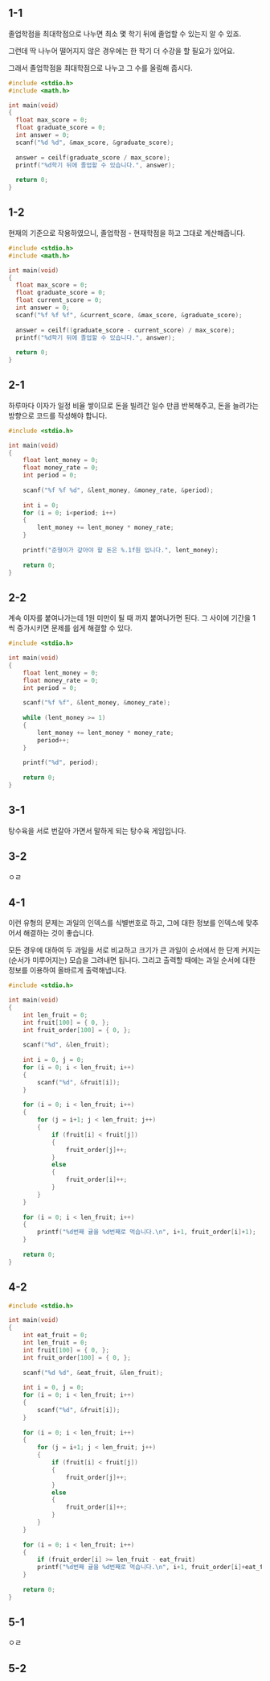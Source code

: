## 1-1
졸업학점을 최대학점으로 나누면 최소 몇 학기 뒤에 졸업할 수 있는지 알 수 있죠.

그런데 딱 나누어 떨어지지 않은 경우에는 한 학기 더 수강을 할 필요가 있어요.

그래서 졸업학점을 최대학점으로 나누고 그 수를 올림해 줍시다.

```C
#include <stdio.h>
#include <math.h>

int main(void)
{
  float max_score = 0;
  float graduate_score = 0;
  int answer = 0;
  scanf("%d %d", &max_score, &graduate_score);
  
  answer = ceilf(graduate_score / max_score);
  printf("%d학기 뒤에 졸업할 수 있습니다.", answer);
  
  return 0;
}
```
## 1-2
현재의 기준으로 작용하였으니, 졸업학점 - 현재학점을 하고 그대로 계산해줍니다.
```C
#include <stdio.h>
#include <math.h>

int main(void)
{
  float max_score = 0;
  float graduate_score = 0;
  float current_score = 0;
  int answer = 0;
  scanf("%f %f %f", &current_score, &max_score, &graduate_score);
  
  answer = ceilf((graduate_score - current_score) / max_score);
  printf("%d학기 뒤에 졸업할 수 있습니다.", answer);
  
  return 0;
}
```

## 2-1
하루마다 이자가 일정 비율 쌓이므로 돈을 빌려간 일수 만큼 반복해주고, 돈을 늘려가는 방향으로 코드를 작성해야 합니다.
```C
#include <stdio.h>

int main(void)
{
	float lent_money = 0;
	float money_rate = 0;
	int period = 0;
	
	scanf("%f %f %d", &lent_money, &money_rate, &period);
	
	int i = 0;
	for (i = 0; i<period; i++)
	{
		lent_money += lent_money * money_rate;
	}
	
	printf("준형이가 갚아야 할 돈은 %.1f원 입니다.", lent_money);
	
	return 0;
}
```
## 2-2
계속 이자를 붙여나가는데 1원 미만이 될 때 까지 붙여나가면 된다. 그 사이에 기간을 1씩 증가시키면 문제를 쉽게 해결할 수 있다.
```C
#include <stdio.h>

int main(void)
{
	float lent_money = 0;
	float money_rate = 0;
	int period = 0;
	
	scanf("%f %f", &lent_money, &money_rate);
	
	while (lent_money >= 1)
	{
		lent_money += lent_money * money_rate;
		period++;
	}
	
	printf("%d", period);
	
	return 0;
}
```
## 3-1
탕수육을 서로 번갈아 가면서 말하게 되는 탕수육 게임입니다.


## 3-2
ㅇㄹ 
## 4-1
이런 유형의 문제는 과일의 인덱스를 식별번호로 하고, 그에 대한 정보를 인덱스에 맞추어서 해결하는 것이 좋습니다.

모든 경우에 대하여 두 과일을 서로 비교하고 크기가 큰 과일이 순서에서 한 단계 커지는 (순서가 미루어지는) 모습을 그려내면 됩니다.
그리고 출력할 때에는 과일 순서에 대한 정보를 이용하여 올바르게 출력해냅니다.
```C
#include <stdio.h>

int main(void)
{
	int len_fruit = 0;
	int fruit[100] = { 0, };
	int fruit_order[100] = { 0, };
	
	scanf("%d", &len_fruit);
	
	int i = 0, j = 0;
	for (i = 0; i < len_fruit; i++)
	{
		scanf("%d", &fruit[i]);
	}
	
	for (i = 0; i < len_fruit; i++)
	{
		for (j = i+1; j < len_fruit; j++)
		{
			if (fruit[i] < fruit[j])
			{
				fruit_order[j]++;
			}
			else
			{
				fruit_order[i]++;
			}
		}
	}
	
	for (i = 0; i < len_fruit; i++)
	{
		printf("%d번째 귤을 %d번째로 먹습니다.\n", i+1, fruit_order[i]+1);
	}
	
	return 0;
}		 	 
```
## 4-2

```C
#include <stdio.h>

int main(void)
{
	int eat_fruit = 0;
	int len_fruit = 0;
	int fruit[100] = { 0, };
	int fruit_order[100] = { 0, };
	
	scanf("%d %d", &eat_fruit, &len_fruit);
	
	int i = 0, j = 0;
	for (i = 0; i < len_fruit; i++)
	{
		scanf("%d", &fruit[i]);
	}
	
	for (i = 0; i < len_fruit; i++)
	{
		for (j = i+1; j < len_fruit; j++)
		{
			if (fruit[i] < fruit[j])
			{
				fruit_order[j]++;
			}
			else
			{
				fruit_order[i]++;
			}
		}
	}
	
	for (i = 0; i < len_fruit; i++)
	{
		if (fruit_order[i] >= len_fruit - eat_fruit)
		printf("%d번째 귤을 %d번째로 먹습니다.\n", i+1, fruit_order[i]+eat_fruit-len_fruit+1);
	}
	
	return 0;
}		 
```
## 5-1
ㅇㄹ 
## 5-2
